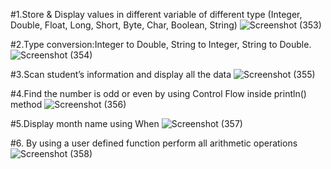 #1.Store & Display values in different variable of different type (Integer, Double, Float, Long, Short, Byte, Char, Boolean, String)
![Screenshot (353)](https://user-images.githubusercontent.com/104091927/183473581-29a11a32-ecda-4974-abcf-b9e550c3109d.png)

#2.Type conversion:Integer to Double, String to Integer, String to Double.
![Screenshot (354)](https://user-images.githubusercontent.com/104091927/183473647-8875c231-173c-4f5f-8403-32d31ab4541f.png)

#3.Scan student’s information and display all the data
![Screenshot (355)](https://user-images.githubusercontent.com/104091927/183473686-7e129cfe-9782-4e8e-afc9-fe5573d716b0.png)

#4.Find the number is odd or even by using Control Flow inside println() method
![Screenshot (356)](https://user-images.githubusercontent.com/104091927/183473806-9c529cd3-b6d8-412c-a32b-e1bd9c817f42.png)

#5.Display month name using When
![Screenshot (357)](https://user-images.githubusercontent.com/104091927/183473804-5981f6bd-3ae5-4eec-a14a-cac02e0a4191.png)

#6. By using a user defined function perform all arithmetic operations
![Screenshot (358)](https://user-images.githubusercontent.com/104091927/183473805-ce53e966-2a53-4c6e-9abb-250299b7c771.png)
